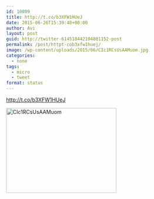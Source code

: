 ```yaml
---
id: 10809
title: http://t.co/b3XFW1HUeJ
date: 2015-06-26T15:39:48+00:00
author: Avi
layout: post
guid: http://twitter-614518442104881152-post
permalink: /post/httpt-cob3xfw1huej/
image: /wp-content/uploads/2015/06/CIc1RCsUsAAMuom.jpg
categories:
  - none
tags:
  - micro
  - tweet
format: status
---
```

http://t.co/b3XFW1HUeJ

<img width="300" height="230" src="http://aviflax.com/wp-content/uploads/2015/06/CIc1RCsUsAAMuom-300x230.jpg" class="attachment-medium" alt="CIc1RCsUsAAMuom" />